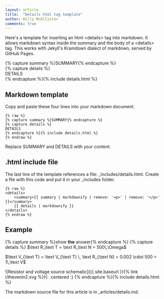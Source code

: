 ```yaml
---
layout: article
title:  "Details html tag template"
author: Willy McAllister
comments: true
---
```


Here's a template for inserting an html \<details\> tag into markdown. It allows markdown syntax inside the summary and the body of a \<details\> tag. This works with Jekyll's Kramdown dialect of markdown, served by GitHub Pages.

{% capture summary %}SUMMARY{% endcapture %}  
{% capture details %}  
DETAILS  
{% endcapture %}{% include details.html %} 

## Markdown template

Copy and paste these four lines into your markdown document.  

```
{% raw %}
{% capture summary %}SUMMARY{% endcapture %}  
{% capture details %}  
DETAILS  
{% endcapture %}{% include details.html %} 
{% endraw %}
```

Replace SUMMARY and DETAILS with your content.

## .html include file

The last line of the template references a file: \_includes/details.html. Create a file with this code and put it in your \_includes folder.

```
{% raw %}
<details>
    <summary>{{ summary | markdownify | remove: '<p>' | remove: '</p>' }}</summary>
    {{ details | markdownify }}
</details>
{% endraw %}
```

## Example

{% capture summary %}show **the** answer{% endcapture %}
{% capture details %}
$\text R_\text T = \text R_\text N = 500\,\Omega$

$\text V_{\text T} = \text V_{\text T} \, \text R_{\text N} = 0.002 \cdot 500 = 1\,\text V$

![Resistor and voltage source schematic]({{ site.baseurl }}{% link i/thevenin2.svg %}){: .centered :}
{% endcapture %}{% include details.html %} 

The markdown source file for this article is in \_articles/details.md.


